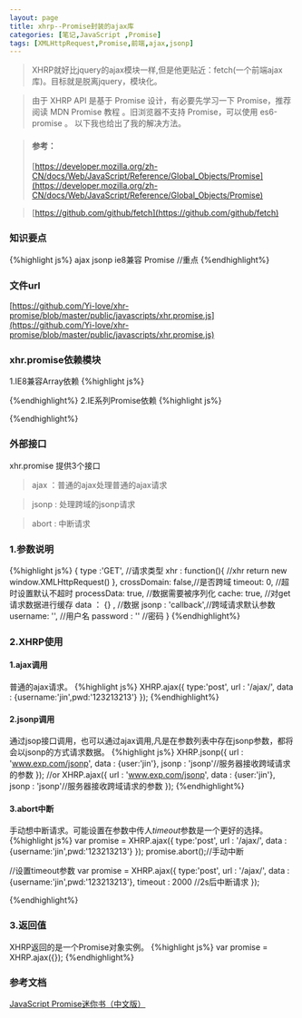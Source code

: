 ```yaml
---
layout: page
title: xhrp--Promise封装的ajax库
categories: [笔记,JavaScript ,Promise]
tags: [XMLHttpRequest,Promise,前端,ajax,jsonp]
---
```


>XHRP就好比jquery的ajax模块一样,但是他更贴近：fetch(一个前端ajax库)。目标就是脱离jquery，模块化。

>由于 XHRP API 是基于 Promise 设计，有必要先学习一下 Promise，推荐阅读 MDN Promise 教程 。旧浏览器不支持 Promise，可以使用 es6-promise 。
>以下我也给出了我的解决方法。

>#### 参考：
>[https://developer.mozilla.org/zh-CN/docs/Web/JavaScript/Reference/Global_Objects/Promise](https://developer.mozilla.org/zh-CN/docs/Web/JavaScript/Reference/Global_Objects/Promise)

>[https://github.com/github/fetch](https://github.com/github/fetch)

### 知识要点
{%highlight js%}
   ajax
   jsonp
   ie8兼容
   Promise  //重点
{%endhighlight%}
### 文件url
[https://github.com/Yi-love/xhr-promise/blob/master/public/javascripts/xhr.promise.js](https://github.com/Yi-love/xhr-promise/blob/master/public/javascripts/xhr.promise.js)

### xhr.promise依赖模块
1.IE8兼容Array依赖
{%highlight js%}
<script src="https://github.com/Yi-love/xhr-promise/blob/master/public/javascripts/fix.js"></script>
{%endhighlight%}
2.IE系列Promise依赖
{%highlight js%}
<script src="https://github.com/Yi-love/xhr-promise/blob/master/public/javascripts/npo.src.js"></script>
{%endhighlight%}

### 外部接口
xhr.promise 提供3个接口
>   ajax ：普通的ajax处理普通的ajax请求

>   jsonp : 处理跨域的jsonp请求

>   abort : 中断请求 

### 1.参数说明
{%highlight js%}
{
  type :'GET',       //请求类型
  xhr : function(){  //xhr
	return new window.XMLHttpRequest()
  },
  crossDomain: false,//是否跨域
  timeout: 0,        //超时设置默认不超时
  processData: true, //数据需要被序列化
  cache: true,       //对get请求数据进行缓存
  data ： {} ,       //数据
  jsonp : 'callback',//跨域请求默认参数
  username: '',     //用户名
  password : ''     //密码
}
{%endhighlight%}

### 2.XHRP使用
#### 1.ajax调用
普通的ajax请求。
{%highlight js%}
   XHRP.ajax({
        type:'post',
        url : '/ajax/',
        data : {username:'jin',pwd:'123213213'}
   });
{%endhighlight%}

#### 2.jsonp调用
通过jsop接口调用，也可以通过ajax调用,凡是在参数列表中存在jsonp参数，都将会以jsonp的方式请求数据。
{%highlight js%}
   XHRP.jsonp({
       url : 'www.exp.com/jsonp',
       data : {user:'jin'},
       jsonp : 'jsonp'//服务器接收跨域请求的参数
   });
   //or
   XHRP.ajax({
       url : 'www.exp.com/jsonp',
       data : {user:'jin'},
       jsonp : 'jsonp'//服务器接收跨域请求的参数
   });
{%endhighlight%}
#### 3.abort中断
手动想中断请求。可能设置在参数中传人*timeout*参数是一个更好的选择。
{%highlight js%}
   var promise = XHRP.ajax({
        type:'post',
        url : '/ajax/',
        data : {username:'jin',pwd:'123213213'}
   });
   promise.abort();//手动中断
   
   //设置timeout参数
   var promise = XHRP.ajax({
        type:'post',
        url : '/ajax/',
        data : {username:'jin',pwd:'123213213'},
        timeout : 2000 //2s后中断请求
   });
   
{%endhighlight%}

### 3.返回值
XHRP返回的是一个Promise对象实例。
{%highlight js%}
   var promise = XHRP.ajax({});
{%endhighlight%}

### 参考文档
[JavaScript Promise迷你书（中文版）](http://liubin.org/promises-book)







